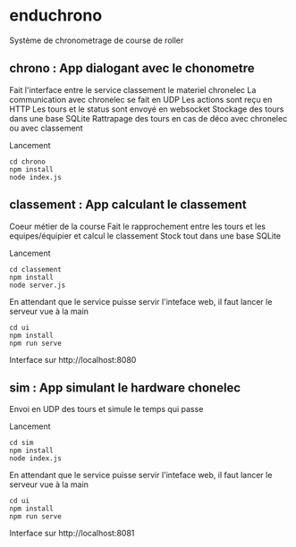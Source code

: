 # enduchrono

Système de chronometrage de course de roller

## chrono : App dialogant avec le chonometre

Fait l'interface entre le service classement le materiel chronelec
La communication avec chronelec se fait en UDP
Les actions sont reçu en HTTP
Les tours et le status sont envoyé en websocket
Stockage des tours dans une base SQLite
Rattrapage des tours en cas de déco avec chronelec ou avec classement

Lancement
```
cd chrono
npm install
node index.js
```

## classement : App calculant le classement

Coeur métier de la course
Fait le rapprochement entre les tours et les equipes/équipier et calcul le classement
Stock tout dans une base SQLite

Lancement
```
cd classement
npm install
node server.js
```

En attendant que le service puisse servir l'inteface web, il faut lancer le serveur vue à la main
```
cd ui
npm install
npm run serve
```

Interface sur http://localhost:8080


## sim : App simulant le hardware chonelec

Envoi en UDP des tours et simule le temps qui passe

Lancement
```
cd sim
npm install
node index.js
```

En attendant que le service puisse servir l'inteface web, il faut lancer le serveur vue à la main
```
cd ui
npm install
npm run serve
```

Interface sur http://localhost:8081


